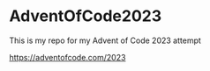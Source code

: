 # AdventOfCode2023

This is my repo for my Advent of Code 2023 attempt

<https://adventofcode.com/2023>
